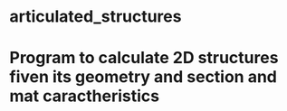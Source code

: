 # articulated_structures
# Program to calculate 2D structures fiven its geometry and section and mat caractheristics
